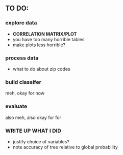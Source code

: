 ## TO DO:


### explore data
- **CORRELATION MATRIX/PLOT**
- you have too many horrible tables
- make plots less horrible?

### process data
- what to do about zip codes

### build classifer
meh, okay for now

### evaluate
also meh, also okay for for

### WRITE UP WHAT I DID
- justify choice of variables?
- note accuracy of tree relative to global probability 